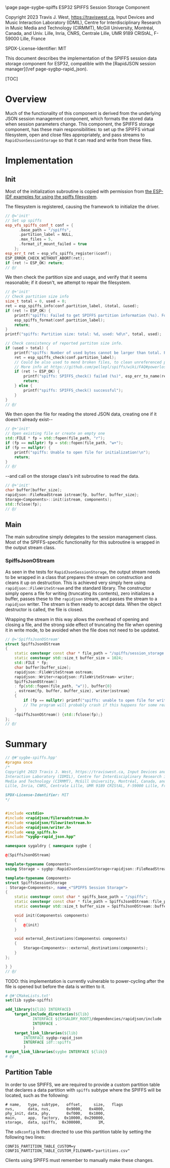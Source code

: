 \page page-sygbe-spiffs ESP32 SPIFFS Session Storage Component

Copyright 2023 Travis J. West, https://traviswest.ca, Input Devices and Music
Interaction Laboratory (IDMIL), Centre for Interdisciplinary Research in Music
Media and Technology (CIRMMT), McGill University, Montréal, Canada, and Univ.
Lille, Inria, CNRS, Centrale Lille, UMR 9189 CRIStAL, F-59000 Lille, France

SPDX-License-Identifier: MIT

This document describes the implementation of the SPIFFS session data storage
component for ESP32, compatible with the
[RapidJSON session manager](\ref page-sygbp-rapid_json).

[TOC]

# Overview

Much of the functionality of this component is derived from the underlying JSON
session management component, which formats the stored data when session
parameters change. This component, the SPIFFS storage component, has these main
responsibilities: to set up the SPIFFS virtual filesystem, open and close files
appropriately, and pass streams to `RapidJsonSessionStorage` so that it can
read and write from these files.

# Implementation

## Init

Most of the initialization subroutine is copied with permission from
[the ESP-IDF examples for using the spiffs filesystem](https://github.com/espressif/esp-idf/tree/v5.1-rc1/examples/storage/spiffs).

The filesystem is registered, causing the framework to initialize the driver.

```cpp
// @='init'
// Set up spiffs
esp_vfs_spiffs_conf_t conf = {
      .base_path = "/spiffs",
      .partition_label = NULL,
      .max_files = 5,
      .format_if_mount_failed = true
    };
esp_err_t ret = esp_vfs_spiffs_register(&conf);
ESP_ERROR_CHECK_WITHOUT_ABORT(ret);
if (ret != ESP_OK) return;
// @/
```

We then check the partition size and usage, and verify that it seems
reasonable; if it doesn't, we attempt to repair the filesystem.

```cpp
// @+'init'
// Check partition size info
size_t total = 0, used = 0;
ret = esp_spiffs_info(conf.partition_label, &total, &used);
if (ret != ESP_OK) {
    printf("spiffs: Failed to get SPIFFS partition information (%s). Formatting...", esp_err_to_name(ret));
    esp_spiffs_format(conf.partition_label);
    return;
}
printf("spiffs: Partition size: total: %d, used: %d\n", total, used);

// Check consistency of reported partiton size info.
if (used > total) {
    printf("spiffs: Number of used bytes cannot be larger than total. Performing SPIFFS_check().");
    ret = esp_spiffs_check(conf.partition_label);
    // Could be also used to mend broken files, to clean unreferenced pages, etc.
    // More info at https://github.com/pellepl/spiffs/wiki/FAQ#powerlosses-contd-when-should-i-run-spiffs_check
    if (ret != ESP_OK) {
        printf("spiffs: SPIFFS_check() failed (%s)", esp_err_to_name(ret));
        return;
    } else {
        printf("spiffs: SPIFFS_check() successful");
    }
}
// @/
```

We then open
the file for reading the stored JSON data, creating one if it doesn't already
exist--

```cpp
// @+'init'
// Open existing file or create an empty one
std::FILE * fp = std::fopen(file_path, "r");
if (fp == nullptr) fp = std::fopen(file_path, "w+");
if (fp == nullptr) {
    printf("spiffs: Unable to open file for initialization!\n");
    return;
}
// @/
```

--and call on the storage class's init subroutine to read the data.

```cpp
// @+'init'
char buffer[buffer_size];
rapidjson::FileReadStream istream{fp, buffer, buffer_size};
Storage<Components>::init(istream, components);
std::fclose(fp);
// @/
```

## Main

The main subroutine simply delegates to the session management class. Most of
the SPIFFS-specific functionality for this subroutine is wrapped in the output
stream class.

### SpiffsJsonOStream

As seen in the tests for `RapidJsonSessionStorage`, the output stream needs to
be wrapped in a class that prepares the stream on construction and cleans it up
on destruction. This is achieved very simply here using `rapidjson::FileWriteStream`
and the standard library. The constructor simply opens a file for writing (truncating
its contents), zero initializes a buffer, passes these to the `rapidjson` stream,
and passes the stream to a `rapidjson` writer. The stream is then ready to accept
data. When the object destructor is called, the file is closed.

Wrapping the stream in this way allows the overhead of opening and closing a file,
and the strong side effect of truncating the file when opening it in write mode,
to be avoided when the file does not need to be updated.

```cpp
// @='SpiffsJsonOStream'
struct SpiffsJsonOStream
{
    static constexpr const char * file_path = "/spiffs/session_storage.json";
    static constexpr std::size_t buffer_size = 1024;
    std::FILE * fp;
    char buffer[buffer_size];
    rapidjson::FileWriteStream ostream;
    rapidjson::Writer<rapidjson::FileWriteStream> writer;
    SpiffsJsonOStream()
    : fp{std::fopen(file_path, "w")}, buffer{0}
    , ostream{fp, buffer, buffer_size}, writer{ostream}
    {
        if (fp == nullptr) printf("spiffs: unable to open file for writing!\n");
        // The program will probably crash if this happens for some reason...
    }
    ~SpiffsJsonOStream() {std::fclose(fp);}
};
// @/
```

# Summary

```cpp
// @#'sygbe-spiffs.hpp'
#pragma once
/*
Copyright 2023 Travis J. West, https://traviswest.ca, Input Devices and Music
Interaction Laboratory (IDMIL), Centre for Interdisciplinary Research in Music
Media and Technology (CIRMMT), McGill University, Montréal, Canada, and Univ.
Lille, Inria, CNRS, Centrale Lille, UMR 9189 CRIStAL, F-59000 Lille, France

SPDX-License-Identifier: MIT
*/


#include <cstdio>
#include <rapidjson/filereadstream.h>
#include <rapidjson/filewritestream.h>
#include <rapidjson/writer.h>
#include <esp_spiffs.h>
#include "sygbp-rapid_json.hpp"

namespace sygaldry { namespace sygbe {

@{SpiffsJsonOStream}

template<typename Components>
using Storage = sygbp::RapidJsonSessionStorage<rapidjson::FileReadStream, SpiffsJsonOStream, Components>;

template<typename Components>
struct SpiffsSessionStorage
: Storage<Components>, name_<"SPIFFS Session Storage">
{
    static constexpr const char * spiffs_base_path = "/spiffs";
    static constexpr const char * file_path = SpiffsJsonOStream::file_path;
    static constexpr std::size_t buffer_size = SpiffsJsonOStream::buffer_size;

    void init(Components& components)
    {
        @{init}
    }

    void external_destinations(Components& components)
    {
        Storage<Components>::external_destinations(components);
    }
};

} }
// @/
```

TODO: this implementation is currently vulnerable to power-cycling after the file is opened
but before the data is written to it.

```cmake
# @#'CMakeLists.txt'
set(lib sygbe-spiffs)

add_library(${lib} INTERFACE)
    target_include_directories(${lib}
            INTERFACE ${SYGALDRY_ROOT}/dependencies/rapidjson/include
            INTERFACE .
            )
    target_link_libraries(${lib}
        INTERFACE sygbp-rapid_json
        INTERFACE idf::spiffs
        )
target_link_libraries(sygbe INTERFACE ${lib})
# @/
```

## Partition Table

In order to use SPIFFS, we are required to provide a custom partition table
that declares a data partition with `spiffs` subtype where the SPIFFS will be
located, such as the following:

```csv
# name,   type, subtype,   offset,     size,   flags
nvs,      data, nvs,       0x9000,   0x4000,
phy_init, data, phy,       0xf000,   0x1000,
main,     app,  factory,  0x10000, 0x290000,
storage,  data, spiffs,  0x300000,       1M,
```

The `sdkconfig` is then directed to use this partition table by setting
the following two lines:

```
CONFIG_PARTITION_TABLE_CUSTOM=y
CONFIG_PARTITION_TABLE_CUSTOM_FILENAME="partitions.csv"
```

Clients using SPIFFS must remember to manually make these changes.
